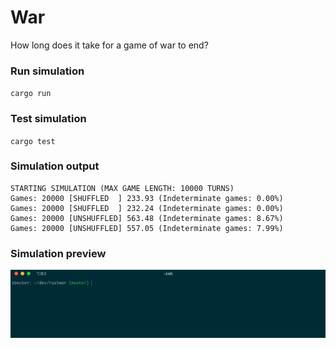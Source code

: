 # War

How long does it take for a game of war to end?

### Run simulation
`cargo run`

### Test simulation
`cargo test`

### Simulation output
```
STARTING SIMULATION (MAX GAME LENGTH: 10000 TURNS)
Games: 20000 [SHUFFLED  ] 233.93 (Indeterminate games: 0.00%)
Games: 20000 [SHUFFLED  ] 232.24 (Indeterminate games: 0.00%)
Games: 20000 [UNSHUFFLED] 563.48 (Indeterminate games: 8.67%)
Games: 20000 [UNSHUFFLED] 557.05 (Indeterminate games: 7.99%)
```

### Simulation preview
![Console animation](simulation-preview.gif)
